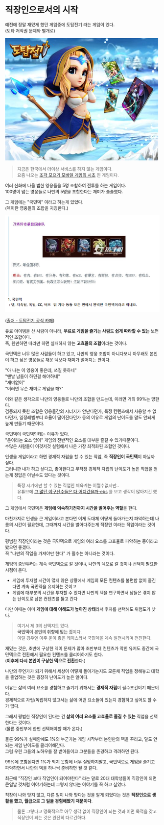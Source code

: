 # 직장인으로서의 시작

예전에 정말 재밌게 했던 게임중에 도탑전기 라는 게임이 있다.  
(도타 저작권 문제와 별개로)

![intro](./images/intro.jpg)

> 지금은 한국에서 더이상 서비스를 하지 않는 게임이다.  
> 요즘 나오는 [조각 모으기 모바일 게임의 시초](https://game.donga.com/89876/) 인 게임이다.

여러 신화에 나올 법한 영웅들을 5명 조합하여 전투를 하는 게임이다.  
100명이 넘는 영웅들로 나만의 5명을 조합한다는 재미가 솔솔했다.  
  
그 게임에는 "국민덱" 이라고 하는게 있었다.  
(덱이란 영웅들의 조합을 지칭한다.)

![deck](./images/deck.png)

([출처 - 도탑전기 공식 카페](https://cafe.naver.com/dotopstory/39101))

유료 아이템을 산 사람이 아니라, **무료로 게임을 즐기는 사람도 쉽게 따라할 수 있는** 보편적인 조합이다.  
즉, 웬만하면 따라만 하면 실패하지 않는 **고효율의 조합**이라는 것이다.  
  
국민덱은 너무 많은 사람들이 하고 있고, 나만의 영웅 조합이 아니다보니 아무래도 본인이 하고 싶은 영웅들로 채운 덱보다 재미가 떨어지는 편이다.  
  
"아 나는 이 영웅이 좋은데, 쓰질 못하네"  
"맨날 남들이 하던걸 해야하네"  
"재미없어"  
"이러면 무슨 재미로 게임을 해?"  
  
이와 같은 생각으로 나만의 영웅들로 나만의 조합을 만드는데, 이러면 거의 99%는 망한다.  
검증되지 못한 조합은 영웅들간의 시너지가 안난다던가, 특정 컨텐츠에서 사용할 수 없다던가, 일정레벨부터 효율이 떨어진다던가 등의 이유로 게임의 난이도를 말도 안되게 높게 만들기 때문이다.  
  
국민덱이 국민덱인데는 이유가 있다.  
"운이라는 요소 없이" 게임의 전반적인 요소를 대부분 즐길 수 있기때문이다.  
수많은 사람들이 이것저것 실험해서 나온 가장 최적화된 조합인 것이다.  
  

인생을 게임이라고 하면 경제적 자립을 할 수 있는 직업, 즉 **직장인이 국민덱**이 아닐까 싶다.  
그러니깐 내가 하고 싶다고, 좋아한다고 무작정 경제적 자립의 난이도가 높은 직업을 얻는게 정답은 아닐수도 있다는 것이다.  

> 특정 시기에만 할 수 있는 직업인 체육계는 어쩔수없지만..  
> 유튜브에 [그 많던 야구선수들은 다 어디갔을까-ebs](https://www.youtube.com/watch?v=aQ0nalBGRsY) 를 보고 생각이 많아지긴 했다.  

그 게임에서 국민덱은 **게임에 익숙하기전까지 시간을 벌어주는 역할**을 한다.  
  
마찬가지로 인생을 큰 게임이라고 본다면 이게 도대체 어떻게 돌아가는지 파악하는데 나름의 시간이 필요한데, 그때까지 시간을 벌어다주는게 직장인 이라는 직업이라는 것이다.  
  
평범한 직장인이라는 것은 국민덱으로 게임의 여러 요소를 고효율로 파악하는 중이라고 봤으면 좋겠다.  
꼭 "나만의 직업을 가져야만 한다" 가 필수는 아니라는 것이다.  
  
게임의 중반부터는 계속 국민덱으로 갈 것이냐, 나만의 덱으로 갈 것이냐 선택이 필요한 시점이 온다.

* 게임에 투자할 시간이 많지 않은 상황에서 게임의 모든 컨텐츠를 불편함 없이 즐긴다면 계속 국민덱을 유지하는 것이고
* 게임에 대부분의 시간을 투자할 수 있다면 나만의 덱을 연구하면서 남들은 겪지 않는 난이도로 남은 컨텐츠를 뚫고 간다

다만 이때는 이미 **게임에 대해 이해도가 높아진 상태**라서 후자를 선택해도 위험도가 낮다.

> 여기서 제 3의 선택지도 있다.  
> **국민덱이 본인의 취향에 맞는 것**이다.  
> 이럴 경우엔 아주 운이 좋은 케이스라서 국민덱을 계속 발전시키며 전진한다.  

재밌는 것은, 초반에 구상한 덱이 문제가 많아 초반부터 컨텐츠가 막힌 유저도 중간에 국민덱으로 전환해서 필요한 컨텐츠를 클리어하기도 한다.  
(**이후에 다시 본인이 구상한 덱으로 전환**한다.)  
  
나만의 무언가가 되기 위해서 세상이 어떻게 돌아가는지도 모른채 직업을 정해놓고 대학을 졸업하는 것은 굉장히 난이도가 높은 일이다.  
  
이유는 삶의 여러 요소를 경험하고 즐기기 위해서는 **경제적 자립**이 필수조건이기 때문이다.  
경제적으로 자립/독립하지 않고서는 삶에 어떤 요소들이 있는지 경험하고 싶어도 할 수가 없다.  
  
그래서 평범한 직장인이 된다는 건 **삶의 여러 요소를 고효율로 즐길 수 있는** 직업을 선택한다는 것이다.  
(물론 중반부에 한번 선택해야할 때가 온다.)  
  
물론 99%가 실패함에도 1%의 누군가는 게임 시작부터 본인만의 덱을 꾸리고, 말도 안되는 게임 난이도를 클리어해간다.  
그럼 우린 그들의 노하우를 잘 받아들이고 그분들을 존경하고 격려하면 된다.  
  
99%에 포함된다면 1%가 되지 못함에 너무 실망하지말고, 국민덱으로 게임을 즐기고 파악하면서 나만의 덱을 하나씩 준비하면 될 것 같다.  
  
최근에 "직장인 보다 직업인이 되어야한다" 라는 말로 20대 대학생들이 직장인이 되면 큰일날 것처럼 이야기하는데 그렇지 않다는 이야기를 꼭 하고 싶었다.  
  
직장이 나와 맞지 않고, 다른 일이 나와 맞다는 것을 알게 되었다는 것은 **직장인으로 생활을 했고, 월급으로 그 일을 경험해봤기 때문이다**.  
  

> 물론 그렇다고 맹목적으로 아무 생각 없이 직장인이 되는 것과 어떤 목적을 갖고 직장인이 되는 것은 완전히 다르긴하다.

